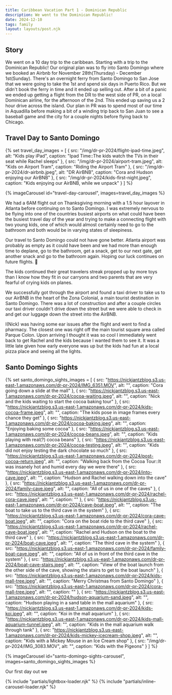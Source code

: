 ```yaml
---
title: Caribbean Vacation Part 1 - Dominican Republic
description: We went to the Dominican Republic!
date: 2024-12-10
tags: family
layout: layouts/post.njk
---
```


## Story

We went on a 10 day trip to the caribbean. Starting with a trip to the Dominican Republic! Our original plan was to fly into Santo Domingo where we booked an Airbnb for November 28th(Thursday) - December 1st(Sunday). There's an overnight ferry from Santo Domingo to San Jose that we were going to take the 1st and spend six days in Puerto Rico. But we didn't book the ferry in time and it ended up selling out. After a bit of a panic we ended up getting a flight from the DR to the west side of PR, on a local Dominican airline, for the afternoon of the 2nd. This ended up saving us a 2 hour drive across the island. Our plan in PR was to spend most of our time in Aquadilla before making a bit of a winding trip back to San Juan to see a baseball game and the city for a couple nights before flying back to Chicago.

## Travel Day to Santo Domingo

{% set travel_day_images = [
{ src: "/img/dr-pr-2024/flight-ipad-time.jpeg", alt: "Kids play iPad", caption: "Ipad Time::The kids watch the TVs in their seat while Rachel sleeps" },
{ src: "/img/dr-pr-2024/airport-tram.jpeg", alt: "Kids on Airport Tram", caption: "Riding the Airport Tram" },
{ src: "/img/dr-pr-2024/dr-airbnb.jpeg", alt: "DR AirBNB", caption: "Cora and Hudson enjoying our AirBNB" },
{ src: "/img/dr-pr-2024/kids-first-night.jpeg", caption: "Kids enjoying our AirBNB, while we unpack" }
] %}

{% imageCarousel id="travel-day-carousel", images=travel_day_images %}

We had a 6AM flight out on Thanksgiving morning with a 1.5 hour layover in Atlanta before continuing on to Santo Domingo. I was extremely nervous to be flying into one of the countries busiest airports on what could have been the busiest travel day of the year and trying to make a connecting flight with two young kids, one of which would almost certainly need to go to the bathroom and both would be in varying states of sleepiness. 

Our travel to Santo Domingo could not have gone better. Atlanta airport was probably as empty as it could have been and we had more than enough time to deplane, go to the bathroom, get a snack, get to our next gate, get another snack and go to the bathroom again. Hoping our luck continues on future flights. 🤞

The kids continued their great travelers streak propped up by more toys than I know how they fit in our carryons and two parents that are very fearful of crying kids on planes.

We successfully got through the airport and found a taxi driver to take us to our AirBNB in the heart of the Zona Colonial, a main tourist destination in Santo Domingo. There was a lot of construction and after a couple circles our taxi driver couldn't drive down the street but we were able to check in and get our luggage down the street into the AirBNB.

I(Nick) was having some ear issues after the flight and went to find a pharmacy. The closest one was right off the main tourist square area called Parque Colon. Upon arriving I thought it was so cool I immediately went back to get Rachel and the kids because I wanted them to see it. It was a little late given how early everyone was up but the kids had fun at a local pizza place and seeing all the lights.


## Santo Domingo Sights

{% set santo_domingo_sights_images = [
{ src: "https://nickjantzblog.s3.us-east-1.amazonaws.com/dr-pr-2024/IMG_6351.MOV", alt: "", caption: "Cora going down a slide at the mall" },
{ src: "https://nickjantzblog.s3.us-east-1.amazonaws.com/dr-pr-2024/cocoa-waiting.jpeg", alt: "", caption: "Nick and the kids waiting to start the cocoa baking tour" },
{ src: "https://nickjantzblog.s3.us-east-1.amazonaws.com/dr-pr-2024/kids-cocoa-frame.jpeg", alt: "", caption: "The kids pose in image frames every chance they get" },
{ src: "https://nickjantzblog.s3.us-east-1.amazonaws.com/dr-pr-2024/cocoa-baking.jpeg", alt: "", caption: "Enjoying baking some cocoa" },
{ src: "https://nickjantzblog.s3.us-east-1.amazonaws.com/dr-pr-2024/cocoa-beans.jpeg", alt: "", caption: "Kids playing with real(?) cocoa beans" },
{ src: "https://nickjantzblog.s3.us-east-1.amazonaws.com/dr-pr-2024/cocoa-testing.jpeg", alt: "", caption: "Kids did not enjoy testing the dark chocolate so much" },
{ src: "https://nickjantzblog.s3.us-east-1.amazonaws.com/dr-pr-2024/post-cocoa-return.jpeg", alt: "", caption: "Walking back from the Cocoa Tour::It was insanely hot and humid every day we were there" },
{ src: "https://nickjantzblog.s3.us-east-1.amazonaws.com/dr-pr-2024/into-cave.jpeg", alt: "", caption: "Hudson and Rachel walking down into the cave" },
{ src: "https://nickjantzblog.s3.us-east-1.amazonaws.com/dr-pr-2024/family-cave.jpeg", alt: "", caption: "All of us in one of the caves" },
{ src: "https://nickjantzblog.s3.us-east-1.amazonaws.com/dr-pr-2024/rachel-cora-cave.jpeg", alt: "", caption: "" },
{ src: "https://nickjantzblog.s3.us-east-1.amazonaws.com/dr-pr-2024/cave-boat.jpeg", alt: "", caption: "The boat to take us to the third cave in the system" },
{ src: "https://nickjantzblog.s3.us-east-1.amazonaws.com/dr-pr-2024/cora-cave-boat.jpeg", alt: "", caption: "Cora on the boat ride to the third cave" },
{ src: "https://nickjantzblog.s3.us-east-1.amazonaws.com/dr-pr-2024/rachel-cave-boat.jpeg", alt: "", caption: "Rachel and Hudson on the boat to the third cave" },
{ src: "https://nickjantzblog.s3.us-east-1.amazonaws.com/dr-pr-2024/boat-cave.jpeg", alt: "", caption: "The third cave in the system" },
{ src: "https://nickjantzblog.s3.us-east-1.amazonaws.com/dr-pr-2024/family-boat-cave.jpeg", alt: "", caption: "All of us in front of the third cave in the system" },
{ src: "https://nickjantzblog.s3.us-east-1.amazonaws.com/dr-pr-2024/boat-cave-stairs.jpeg", alt: "", caption: "View of the boat launch from the other side of the cave, showing the stairs to get to the boat launch" },
{ src: "https://nickjantzblog.s3.us-east-1.amazonaws.com/dr-pr-2024/kids-mall-tree.jpeg", alt: "", caption: "Merry Christmas from Santo Domingo" },
{ src: "https://nickjantzblog.s3.us-east-1.amazonaws.com/dr-pr-2024/cora-mall-tree.jpeg", alt: "", caption: "" },
{ src: "https://nickjantzblog.s3.us-east-1.amazonaws.com/dr-pr-2024/hudson-aquarium-sand.jpeg", alt: "", caption: "Hudson playing in a sand table in the mall aquarium" },
{ src: "https://nickjantzblog.s3.us-east-1.amazonaws.com/dr-pr-2024/kids-koi.jpeg", alt: "", caption: "Koi in the mall aquarium" },
{ src: "https://nickjantzblog.s3.us-east-1.amazonaws.com/dr-pr-2024/kids-mall-aquarium-tunnel.jpeg", alt: "", caption: "Kids in the mall aquarium walk through tank" },
{ src: "https://nickjantzblog.s3.us-east-1.amazonaws.com/dr-pr-2024/kids-mickey-icecream-shop.jpeg", alt: "", caption: "Kids with a Mickey Mouse in an Ice Cream shop" },
{ src: "/img/dr-pr-2024/IMG_3083.MOV", alt: "", caption: "Kids with the Pigeons" }
] %}

{% imageCarousel id="santo-domingo-sights-carousel", images=santo_domingo_sights_images %}

Our first day out we 

{% include "partials/lightbox-loader.njk" %}
{% include "partials/inline-carousel-loader.njk" %} 